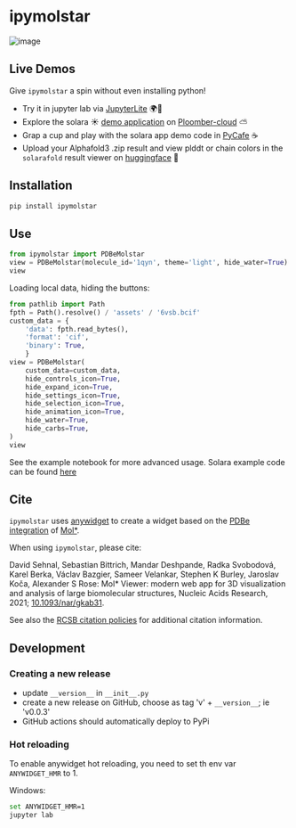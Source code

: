 # ipymolstar

![image](https://github.com/Jhsmit/ipymolstar/assets/7881506/589a94d5-2647-4977-90aa-c886c10cacb9)


## Live Demos

Give `ipymolstar` a spin without even installing python!

 - Try it in jupyter lab via [JupyterLite](https://github.com/Jhsmit/ipymolstar-demo) 🌍🚀
 - Explore the solara ☀️ [demo application](https://github.com/Jhsmit/ploomber-solara-ipymolstar) on [Ploomber-cloud](https://hidden-resonance-5816.ploomberapp.io) ⛅
 - Grap a cup and play with the solara app demo code in [PyCafe](https://app.py.cafe/snippet/solara/v1?c=H4sIAN-cF2YAA8VZCW_bNhT-K5wKDErnOHGbLKsBYWuObgOWLluyAUMUGJRE20JkUqUoJ0aW_76PpCRT8tG0TTEasWTy8fHdB_PgxSJh3tBLZ7mQihQio5KGfCzFjKT5YiayQlFJquWL02N2bqd65OqXs_Ozywo2oYrGGS0KVtTAzVSP0CJJY1WB2jP6NEtpAyvvekTOQ94io5_RKOT681ODK-TmYSg5xeQw5AQDdLK4zNgoTYakUJIEJPQGHxY89CxAXBZKzEYaz5BoYsi_5L3gDID6YYGiySgWmZBLFC_eHelPjaXIUz4kkRAZVt_RrKg2TtOEjXKRLWYMmzes31G1ZXXKsCooiCw2wsRURptXueAjaIYnVEIIm1AIKgvWXdYfLRrMVKL_k9FYpXPm14L2d3ZCPk-LNEqzVC1GcVQA-jr0KrZDrwd5GR7tq8OQnTDU21eX1GrR0BV6N5qUXArFUg0ipNYQThn88c97C_nq4uzAwDU6r8EeLJ-h93NWxkJjs6r27bwepcwCkKZUXgz39vIyiqds1udxlPZ5hpd02p-I-Z5khcLqZC8WfCwk2Cv29jEG378d6Kd-3bs8ffcjAHPBCzZSi5wFBZ2zb5upiBaM0xkLTmokr09HJ7-fX_z-13u8_Ho6Ojx68xpMLcnTYFSBwiIZtxailFO5CIy6qumd6hl6b68unoVV-F7Jkz1Qtnf45vAIS7GQScWnfrVcvk6WPH4e20D-DGyf0PEYVvI8anZ4f3U4ePPVeNfIn4H3SyUX8ZRv4558JvsHB4P9o8FXE4BFDxa-QAaPVVaoYpUhnzOOBJOwMbmw0ePvlN35CDC3IwY7McHMhr2dKmfcpWpah7sTBCI_9KqtZI69oVcD6qEgQR1jQk-jhHTTMRKci5wwEIn1LJ1MVZ0w9HCSZp9lQMOV__KlTYkgUNH-nGYl2-nZQwLzjWC7jUU6YX5NXgzVIdT2SMEU4rv5sQzkJbSCoxXz94FTw3fIbiCRbQ10e91fu2uUSzZPRalzgHNQPduRu2HG5E8ly1iV0tpOe6-sM06jBmjAbqvzQZps2NJKGNf7N9W-JkPcssWGnZzdKz-FxPx2OuljS4Gcp7OeRbaq8G-CTVJxDGdlm7Nm5QoDKHM8mF_XH4EtrZD2rLHd4K1ew6-KOz20zX0Swso6VzFWWoZx2b2jRh4aoW9M1NRFPaId3Ly6DgI-9TwJtI8sFYbw1CZvudSHvVq8LYZaiFwNrqByF5-CrG19K-jayy2ELTY7cAbGHtDYbQfzC8KxMHSrVJIWBIaYECW032rXr0XT3VswNivg5XxcFimfkClDtROxmGI_uWMajVveGoxTcdechpp5k304BAWOYgxL_UzcwS0QlhzkgS6Wn25_Ln6ERNRvLq62x1231GlIWNqlG6vf5vkxBWHOuU4Eu9LR80pMJpkJXWtCvcjKGS_864Me-eHGxbImISCNKYnYbZNBh1H4CupYQ6l_b91C57COlbkn1GOti1UoWubWJcsydlwqhXR7CWsAl6voDUnBOjt1cms9ahaC-mUNTNXZBToi7Y4zdm9Lcf22KwVS5U1n0zqmKxYs8T50xXSZ0vgMbGN5isE8AerdQTvgbUeGNGsE-jFsHce3uE7TuV-oRaaVOGU6Tg7Jq_0cvK7seHIUWCV8g9W4EXOd8PT4JKtxGLtE1dEqEN3R6OH0mOjD12hfD2si3RixDbhooI17bwB9ivV11F_FnCeLtp1D_hfhOna5TbyrEXC7gLO0UBvqli8T91r_OJmy-DYS92t4rfnU9yNrebSHLovdvobcFowyOosSSu7R3Dj5RO8K7rvMrRCMfsL650jX28QU9O7FxRoToMrc-KD9MNckD8vtj7qW_7ixaQSB_tpkYC4fL18-aNAhuX_cZltbJL6UekUyaZO81c4mDA2Bkk7zYel_VquJFF_W3FWcRtFJ41tEYjSbqGhM8dkjUSbi2-BKtmo3PdzMp3P7OeOlbwp3XCvJACfoMI-bnhEIQ4Gk0CCN4iwFNtMyrlOFnOsKQMgLQKG82SAmxIEEsnUMtq6Wt4io2rTedJtSfMV8t_lcLbeVDaEnWSIpUm9Pn22ZtiejNF82gn7dEH5HBijllqLe4kIvPq01fmG-n9rl7ugI5cNoq6vl3YeKQhito37bsQGsWR49tPso45c1-Oae356Hvw6LdUGl-z94Ti2nHQhK_-wg2d6O_0YXolR-PE2zRDJeCwdmruBZ5tFplM3c-tb6qQ25ZKg-uFMUV1QsmazpCeoX3DDg_iOi0qCEdbt44UrGPpfX4TtaThvvOXKZznA5Y7Tm9WCOH8pUGr0X-v8Jzf8OsKYrJMxZUvGb5rnWlDccm4sdjyWpOuM0ygCFIMYe_wOmoGbMlxgAAA) ☕
 - Upload your Alphafold3 .zip result and view plddt or chain colors in the `solarafold` result viewer on [huggingface](https://huggingface.co/spaces/Jhsmit/solarafold) 🤗


## Installation

```sh
pip install ipymolstar
```


## Use

```python
from ipymolstar import PDBeMolstar
view = PDBeMolstar(molecule_id='1qyn', theme='light', hide_water=True)
view
```

Loading local data, hiding the buttons:

```python
from pathlib import Path 
fpth = Path().resolve() / 'assets' / '6vsb.bcif'
custom_data = {
    'data': fpth.read_bytes(),
    'format': 'cif',
    'binary': True,
    }
view = PDBeMolstar(
    custom_data=custom_data, 
    hide_controls_icon=True, 
    hide_expand_icon=True, 
    hide_settings_icon=True, 
    hide_selection_icon=True, 
    hide_animation_icon=True,
    hide_water=True,
    hide_carbs=True,
)
view
```

See the example notebook for more advanced usage. 
Solara example code can be found [here](https://github.com/Jhsmit/ploomber-solara-ipymolstar)

## Cite

`ipymolstar` uses [anywidget](https://github.com/manzt/anywidget) to create a widget based on the [PDBe integration](https://github.com/molstar/pdbe-molstar) of [Mol*](https://molstar.org/).

When using `ipymolstar`, please cite:

David Sehnal, Sebastian Bittrich, Mandar Deshpande, Radka Svobodová, Karel Berka, Václav Bazgier, Sameer Velankar, Stephen K Burley, Jaroslav Koča, Alexander S Rose: Mol* Viewer: modern web app for 3D visualization and analysis of large biomolecular structures, Nucleic Acids Research, 2021; [10.1093/nar/gkab31](https://doi.org/10.1093/nar/gkab314).

See also the [RCSB citation policies](https://www.rcsb.org/pages/policies) for additional citation information.

## Development

### Creating a new release

- update `__version__` in `__init__.py`
- create a new release on GitHub, choose as tag 'v' + `__version__`; ie 'v0.0.3'
- GitHub actions should automatically deploy to PyPi

### Hot reloading

To enable anywidget hot reloading, you need to set th env var `ANYWIDGET_HMR` to 1. 

Windows:
```bash
set ANYWIDGET_HMR=1
jupyter lab
```
